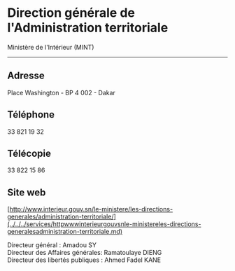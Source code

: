 # Direction générale de l'Administration territoriale

Ministère de l'Intérieur (MINT)  

----------------------------------

**Adresse**
-----------

Place Washington - BP 4 002 - Dakar

**Téléphone**
-------------

33 821 19 32

**Télécopie**
-------------

33 822 15 86

**Site web**
------------

[http://www.interieur.gouv.sn/le-ministere/les-directions-generales/administration-territoriale/](../../../services/httpwwwinterieurgouvsnle-ministereles-directions-generalesadministration-territoriale.md)

Directeur général : Amadou SY  
Directeur des Affaires générales: Ramatoulaye DIENG  
Directeur des libertés publiques : Ahmed Fadel KANE